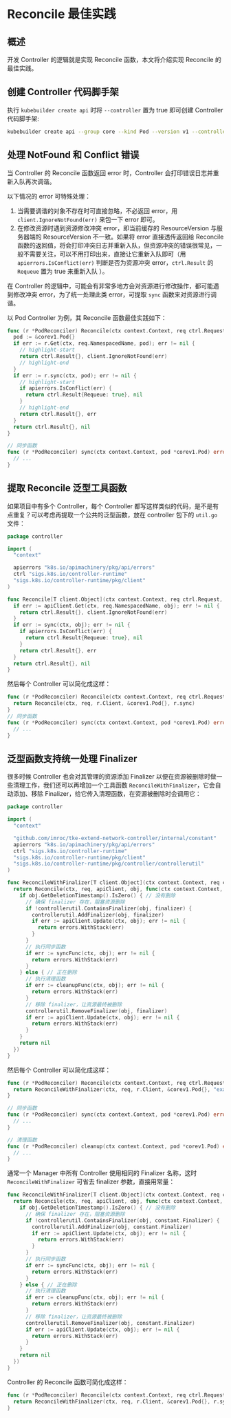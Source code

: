 # Reconcile 最佳实践

## 概述

开发 Controller 的逻辑就是实现 Reconcile 函数，本文将介绍实现 Reconcile 的最佳实践。

## 创建 Controller 代码脚手架

执行 `kubebuilder create api` 时将 `--controller` 置为 true 即可创建 Controller 代码脚手架:

```bash
kubebuilder create api --group core --kind Pod --version v1 --controller=true --resource=false
```

## 处理 NotFound 和 Conflict 错误

当 Controller 的 Reconcile 函数返回 error 时，Controller 会打印错误日志并重新入队再次调谐。

以下情况的 error 可特殊处理：
1. 当需要调谐的对象不存在时可直接忽略，不必返回 error，用 `client.IgnoreNotFound(err)` 来包一下 error 即可。
2. 在修改资源时遇到资源修改冲突 error，即当前缓存的 ResourceVersion 与服务器端的 ResourceVersion 不一致。如果将 error 直接透传返回给 Reconcile 函数的返回值，将会打印冲突日志并重新入队，但资源冲突的错误很常见，一般不需要关注，可以不用打印出来，直接让它重新入队即可（用 `apierrors.IsConflict(err)` 判断是否为资源冲突 error，`ctrl.Result` 的 `Requeue` 置为 true 来重新入队 ）。

在 Controller 的逻辑中，可能会有非常多地方会对资源进行修改操作，都可能遇到修改冲突 error，为了统一处理此类 error，可提取 `sync` 函数来对资源进行调谐。

以 Pod Controller 为例，其 Reconcile 函数最佳实践如下：

```go showLineNumbers
func (r *PodReconciler) Reconcile(ctx context.Context, req ctrl.Request) (ctrl.Result, error) {
  pod := &corev1.Pod{}
  if err := r.Get(ctx, req.NamespacedName, pod); err != nil {
    // highlight-start
    return ctrl.Result{}, client.IgnoreNotFound(err)
    // highlight-end
  }
  if err := r.sync(ctx, pod); err != nil {
    // highlight-start
    if apierrors.IsConflict(err) {
      return ctrl.Result{Requeue: true}, nil
    }
    // highlight-end
    return ctrl.Result{}, err
  }
  return ctrl.Result{}, nil
}

// 同步函数
func (r *PodReconciler) sync(ctx context.Context, pod *corev1.Pod) error {
  // ...
}
```

## 提取 Reconcile 泛型工具函数

如果项目中有多个 Controller，每个 Controller 都写这样类似的代码，是不是有点重复？可以考虑再提取一个公共的泛型函数，放在 controller 包下的 `util.go` 文件：

```go showLineNumbers
package controller

import (
  "context"

  apierrors "k8s.io/apimachinery/pkg/api/errors"
  ctrl "sigs.k8s.io/controller-runtime"
  "sigs.k8s.io/controller-runtime/pkg/client"
)

func Reconcile[T client.Object](ctx context.Context, req ctrl.Request, apiClient client.Client, obj T, sync func(ctx context.Context, obj T) error) (ctrl.Result, error) {
  if err := apiClient.Get(ctx, req.NamespacedName, obj); err != nil {
    return ctrl.Result{}, client.IgnoreNotFound(err)
  }
  if err := sync(ctx, obj); err != nil {
    if apierrors.IsConflict(err) {
      return ctrl.Result{Requeue: true}, nil
    }
    return ctrl.Result{}, err
  }
  return ctrl.Result{}, nil
}
```

然后每个 Controller 可以简化成这样：

```go showLineNumbers
func (r *PodReconciler) Reconcile(ctx context.Context, req ctrl.Request) (ctrl.Result, error) {
  return Reconcile(ctx, req, r.Client, &corev1.Pod{}, r.sync)
}
// 同步函数
func (r *PodReconciler) sync(ctx context.Context, pod *corev1.Pod) error {
  // ...
}
```

## 泛型函数支持统一处理 Finalizer

很多时候 Controller 也会对其管理的资源添加 Finalizer 以便在资源被删除时做一些清理工作，我们还可以再增加一个工具函数 `ReconcileWithFinalizer`，它会自动添加、移除 Finalizer，给它传入清理函数，在资源被删除时会调用它：

```go
package controller

import (
  "context"

  "github.com/imroc/tke-extend-network-controller/internal/constant"
  apierrors "k8s.io/apimachinery/pkg/api/errors"
  ctrl "sigs.k8s.io/controller-runtime"
  "sigs.k8s.io/controller-runtime/pkg/client"
  "sigs.k8s.io/controller-runtime/pkg/controller/controllerutil"
)

func ReconcileWithFinalizer[T client.Object](ctx context.Context, req ctrl.Request, apiClient client.Client, obj T, finalizer string, syncFunc func(ctx context.Context, obj T) error, cleanupFunc func(ctx context.Context, obj T) error) (ctrl.Result, error) {
  return Reconcile(ctx, req, apiClient, obj, func(ctx context.Context, obj T) error {
    if obj.GetDeletionTimestamp().IsZero() { // 没有删除
      // 确保 finalizer 存在，阻塞资源删除
      if !controllerutil.ContainsFinalizer(obj, finalizer) {
        controllerutil.AddFinalizer(obj, finalizer)
        if err := apiClient.Update(ctx, obj); err != nil {
          return errors.WithStack(err)
        }
      }
      // 执行同步函数
      if err := syncFunc(ctx, obj); err != nil {
        return errors.WithStack(err)
      }
    } else { // 正在删除
      // 执行清理函数
      if err := cleanupFunc(ctx, obj); err != nil {
        return errors.WithStack(err)
      }
      // 移除 finalizer，让资源最终被删除
      controllerutil.RemoveFinalizer(obj, finalizer)
      if err := apiClient.Update(ctx, obj); err != nil {
        return errors.WithStack(err)
      }
    }
    return nil
  })
}
```
然后每个 Controller 可以简化成这样：

```go showLineNumbers
func (r *PodReconciler) Reconcile(ctx context.Context, req ctrl.Request) (ctrl.Result, error) {
  return ReconcileWithFinalizer(ctx, req, r.Client, &corev1.Pod{}, "example.com/finalizer", r.sync, r.cleanup)
}

// 同步函数
func (r *PodReconciler) sync(ctx context.Context, pod *corev1.Pod) error {
  // ...
}

// 清理函数
func (r *PodReconciler) cleanup(ctx context.Context, pod *corev1.Pod) error {
  // ...
}
```

通常一个 Manager 中所有 Controller 使用相同的 Finalizer 名称，这时 `ReconcileWithFinalizer` 可省去 finalizer 参数，直接用常量：

```go
func ReconcileWithFinalizer[T client.Object](ctx context.Context, req ctrl.Request, apiClient client.Client, obj T, syncFunc func(ctx context.Context, obj T) error, cleanupFunc func(ctx context.Context, obj T) error) (ctrl.Result, error) {
  return Reconcile(ctx, req, apiClient, obj, func(ctx context.Context, obj T) error {
    if obj.GetDeletionTimestamp().IsZero() { // 没有删除
      // 确保 finalizer 存在，阻塞资源删除
      if !controllerutil.ContainsFinalizer(obj, constant.Finalizer) {
        controllerutil.AddFinalizer(obj, constant.Finalizer)
        if err := apiClient.Update(ctx, obj); err != nil {
          return errors.WithStack(err)
        }
      }
      // 执行同步函数
      if err := syncFunc(ctx, obj); err != nil {
        return errors.WithStack(err)
      }
    } else { // 正在删除
      // 执行清理函数
      if err := cleanupFunc(ctx, obj); err != nil {
        return errors.WithStack(err)
      }
      // 移除 finalizer，让资源最终被删除
      controllerutil.RemoveFinalizer(obj, constant.Finalizer)
      if err := apiClient.Update(ctx, obj); err != nil {
        return errors.WithStack(err)
      }
    }
    return nil
  })
}
```

Controller 的 Reconcile 函数可简化成这样：

```go
func (r *PodReconciler) Reconcile(ctx context.Context, req ctrl.Request) (ctrl.Result, error) {
  return ReconcileWithFinalizer(ctx, req, r.Client, &corev1.Pod{}, r.sync, r.cleanup)
}
```
